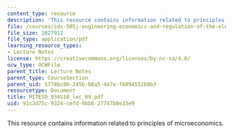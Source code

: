 ```yaml
---
content_type: resource
description: 'This resource contains information related to principles of microeconomics.  '
file: /courses/ids-505j-engineering-economics-and-regulation-of-the-electric-power-sector-spring-2010/91c3d75c9324cefd9bb827747b8e33e9_MITESD_934S10_lec_09.pdf
file_size: 2827912
file_type: application/pdf
learning_resource_types:
- Lecture Notes
license: https://creativecommons.org/licenses/by-nc-sa/4.0/
ocw_type: OCWFile
parent_title: Lecture Notes
parent_type: CourseSection
parent_uid: 5774bc80-245b-b8a5-d47e-f6894552b0b3
resourcetype: Document
title: MITESD_934S10_lec_09.pdf
uid: 91c3d75c-9324-cefd-9bb8-27747b8e33e9
---
```

This resource contains information related to principles of microeconomics.  
